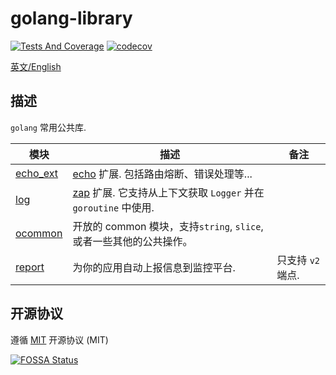 # golang-library

[![Tests And Coverage](https://github.com/baishan-development-guizhou/golang-library/actions/workflows/test.yml/badge.svg)](https://github.com/baishan-development-guizhou/golang-library/actions/workflows/test.yml)
[![codecov](https://codecov.io/gh/baishan-development-guizhou/golang-library/branch/master/graph/badge.svg?token=MBPD4JCBSL)](https://codecov.io/gh/baishan-development-guizhou/golang-library)

[英文/English](README.md)

## 描述

`golang` 常用公共库.

| 模块 | 描述 | 备注 |
| ------ | ----------- | ------ |
| [echo_ext](https://github.com/baishan-development-guizhou/golang-library/tree/master/echo_ext) | [echo](https://github.com/labstack/echo) 扩展. 包括路由熔断、错误处理等... |
| [log](https://github.com/baishan-development-guizhou/golang-library/tree/master/log) | [zap](https://github.com/uber-go/zap) 扩展. 它支持从上下文获取 `Logger` 并在 `goroutine` 中使用. |
| [ocommon](https://github.com/baishan-development-guizhou/golang-library/tree/master/ocommon) | 开放的 common 模块，支持`string`, `slice`, 或者一些其他的公共操作。  |
| [report](https://github.com/baishan-development-guizhou/golang-library/blob/master/report/README.md) | 为你的应用自动上报信息到监控平台. | 只支持 `v2` 端点.

## 开源协议

遵循 [MIT](https://opensource.org/licenses/MIT) 开源协议 (MIT)

[![FOSSA Status](https://app.fossa.com/api/projects/git%2Bgithub.com%2Fbaishan-development-guizhou%2Fgolang-library.svg?type=large)](https://app.fossa.com/projects/git%2Bgithub.com%2Fbaishan-development-guizhou%2Fgolang-library?ref=badge_large)
